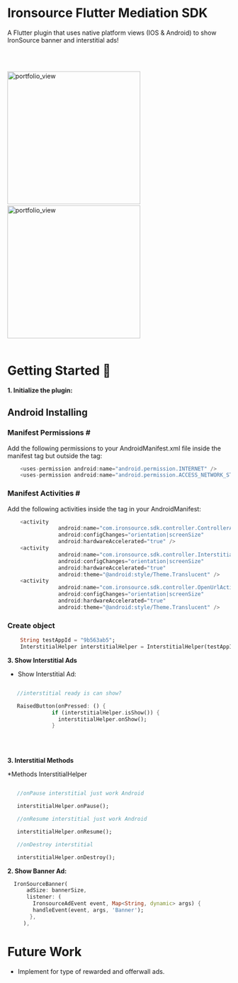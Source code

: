 # Ironsource Flutter Mediation SDK

A Flutter plugin that uses native platform views (IOS & Android) to show IronSource banner and interstitial ads!


</br></br>

<img width="300" alt="portfolio_view" src="https://live.staticflickr.com/65535/48574710632_fd7f318277_b.jpg">&nbsp;&nbsp; &nbsp;&nbsp;&nbsp; &nbsp;<img width="300" alt="portfolio_view" src="https://media.giphy.com/media/jqwcyovkVTiiDl9ZKh/giphy.gif"></br></br>


# Getting Started 🚀

<b>1. Initialize the plugin: </b>

<h2>Android Installing</h2>

<h3>Manifest Permissions # </h3>

Add the following permissions to your AndroidManifest.xml file inside the manifest tag but outside the <application> tag:

```dart
    <uses-permission android:name="android.permission.INTERNET" />
    <uses-permission android:name="android.permission.ACCESS_NETWORK_STATE" />
```
<h3>Manifest Activities # </h3>
Add the following activities inside the <application> tag in your AndroidManifest:

```dart
    <activity
                android:name="com.ironsource.sdk.controller.ControllerActivity"
                android:configChanges="orientation|screenSize"
                android:hardwareAccelerated="true" />
    <activity
                android:name="com.ironsource.sdk.controller.InterstitialActivity"
                android:configChanges="orientation|screenSize"
                android:hardwareAccelerated="true"
                android:theme="@android:style/Theme.Translucent" />
    <activity
                android:name="com.ironsource.sdk.controller.OpenUrlActivity"
                android:configChanges="orientation|screenSize"
                android:hardwareAccelerated="true"
                android:theme="@android:style/Theme.Translucent" />
```

<h3>Create object</h3>

```dart
    String testAppId = "9b563ab5";
    InterstitialHelper interstitialHelper = InterstitialHelper(testAppId);
```

<b>3. Show Interstitial Ads</b>

* Show Interstitial Ad:

```dart

   //interstitial ready is can show?

   RaisedButton(onPressed: () {
              if (interstitialHelper.isShow()) {
                interstitialHelper.onShow();
              }
```

 </br></br>

<b> 3. Interstitial Methods </b>

*Methods InterstitialHelper

```dart

   //onPause interstitial just work Android

   interstitialHelper.onPause();

   //onResume interstitial just work Android

   interstitialHelper.onResume();

   //onDestroy interstitial

   interstitialHelper.onDestroy();

```

<b>2. Show Banner Ad:</b>

```dart
  IronSourceBanner(
      adSize: bannerSize,
      listener: (
        IronsourceAdEvent event, Map<String, dynamic> args) {
        handleEvent(event, args, 'Banner');
       },
     ),
```




# Future Work
* Implement for type of rewarded and offerwall ads.


